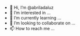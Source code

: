 - 👋 Hi, I’m @abriladaluz
- 👀 I’m interested in ...
- 🌱 I’m currently learning ...
- 💞️ I’m looking to collaborate on ...
- 📫 How to reach me ...

<!---
abriladaluz/abriladaluz is a ✨ special ✨ repository because its `README.md` (this file) appears on your GitHub profile.
You can click the Preview link to take a look at your changes.
--->
